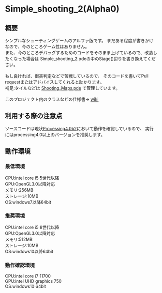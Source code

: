 # Simple_shooting_2(Alpha0)
## 概要
シンプルなシューティングゲームのアルファ版です。
まだある程度が書きかけなので、今のところゲーム性はありません。<br>
また、今のところデバッグするためのコードをそのまま上げているので、改造したくなった場合は
Simple_shooting_2.pdeの中のStage()辺りを書き換えてください。<br><br>
もし良ければ、衝突判定などで苦戦しているので、
そのコードを書いてPull requestまたはアドバイスしてくれると助かります。<br>
補足:タイルなどは
[Shooting_Maps.pde](https://github.com/0b1001100/Simple_shooting_2/blob/master/Shooting_Maps.pde)
で管理しています。<br><br>
このプロジェクト内のクラスなどの仕様書→
[wiki](https://github.com/0b1001100/Simple_shooting_2/wiki)
## 利用する際の注意点
ソースコードは現状[Processing4.0b2](https://processing.org/)において動作を確認しているので、
実行にはprocessing4.0以上のバージョンを推奨します。
## 動作環境
### 最低環境
CPU:intel core i5 5世代以降<br>
GPU:OpenGL3.0以降対応<br>
メモリ:256MB<br>
ストレージ:10MB<br>
OS:windows7以降64bit
### 推奨環境
CPU:intel core i5 8世代以降<br>
GPU:OpenGL3.0以降対応<br>
メモリ:512MB<br>
ストレージ:10MB<br>
OS:windows10以降64bit
### 動作確認環境
CPU:intel core i7 11700<br>
GPU:intel UHD graphics 750<br>
OS:windows10 64bit
